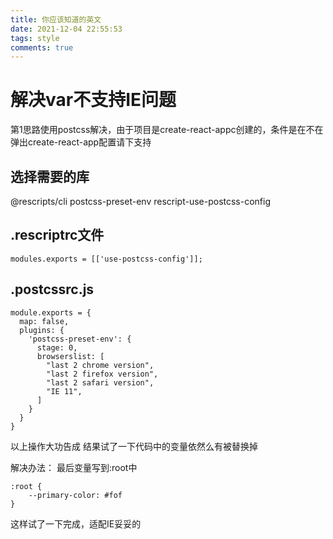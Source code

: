 ```yaml
---
title: 你应该知道的英文
date: 2021-12-04 22:55:53 
tags: style
comments: true
---
```



# 解决var不支持IE问题

第1思路使用postcss解决，由于项目是create-react-appc创建的，条件是在不在弹出create-react-app配置请下支持

## 选择需要的库
@rescripts/cli postcss-preset-env rescript-use-postcss-config

## .rescriptrc文件
```
modules.exports = [['use-postcss-config']];
```
## .postcssrc.js
```
module.exports = {
  map: false,
  plugins: {
    'postcss-preset-env': {
      stage: 0,
      browserslist: [
        "last 2 chrome version",
        "last 2 firefox version",
        "last 2 safari version",
        "IE 11",
      ]
    }
  }
}
```
以上操作大功告成
结果试了一下代码中的变量依然么有被替换掉

解决办法：
最后变量写到:root中
```
:root {
    --primary-color: #fof
}
```
这样试了一下完成，适配IE妥妥的